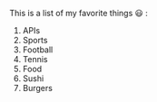 This is a list of my favorite things 😃 :
1. APIs
2. Sports
  1. Football
  2. Tennis
3. Food
  1. Sushi
  2. Burgers
